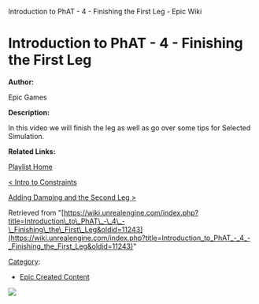 Introduction to PhAT - 4 - Finishing the First Leg - Epic Wiki                    

Introduction to PhAT - 4 - Finishing the First Leg
==================================================

  

**Author:**

Epic Games

**Description:**

In this video we will finish the leg as well as go over some tips for Selected Simulation.

**Related Links:**

[Playlist Home](/Category:Epic_Video_Playlists "Category:Epic Video Playlists")

[< Intro to Constraints](/Introduction_to_PhAT_-_3_-_Intro_to_Constraints "Introduction to PhAT - 3 - Intro to Constraints")

[Adding Damping and the Second Leg >](/Introduction_to_PhAT_-_5_-_Adding_Damping_and_the_Second_Leg "Introduction to PhAT - 5 - Adding Damping and the Second Leg")

Retrieved from "[https://wiki.unrealengine.com/index.php?title=Introduction\_to\_PhAT\_-\_4\_-\_Finishing\_the\_First\_Leg&oldid=11243](https://wiki.unrealengine.com/index.php?title=Introduction_to_PhAT_-_4_-_Finishing_the_First_Leg&oldid=11243)"

[Category](/Special:Categories "Special:Categories"):

*   [Epic Created Content](/Category:Epic_Created_Content "Category:Epic Created Content")

  ![](https://tracking.unrealengine.com/track.png)